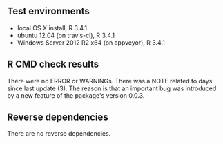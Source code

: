 ## Test environments
* local OS X install, R 3.4.1
* ubuntu 12.04 (on travis-ci), R 3.4.1
* Windows Server 2012 R2 x64 (on appveyor), R 3.4.1

## R CMD check results
There were no ERROR or WARNINGs.
There was a NOTE related to days since last update (3). The reason is that an 
important bug was introduced by a new feature of the package's version 0.0.3.

## Reverse dependencies
There are no reverse dependencies.
